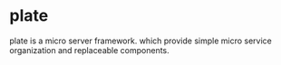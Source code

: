 # plate
plate is a micro server framework. which provide simple micro service organization and replaceable components. 

